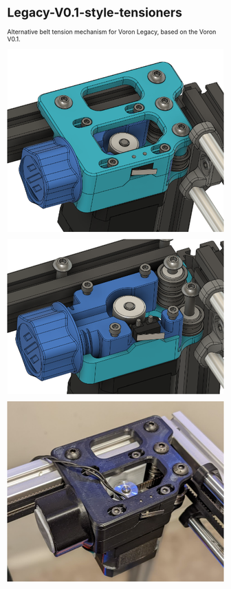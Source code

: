 # Legacy-V0.1-style-tensioners
Alternative belt tension mechanism for Voron Legacy, based on the Voron V0.1.

![pic1.png](/PICS/pic1.png)

![pic2.png](/PICS/pic2.png)

![photo1.png](/PICS/photo1.png)
